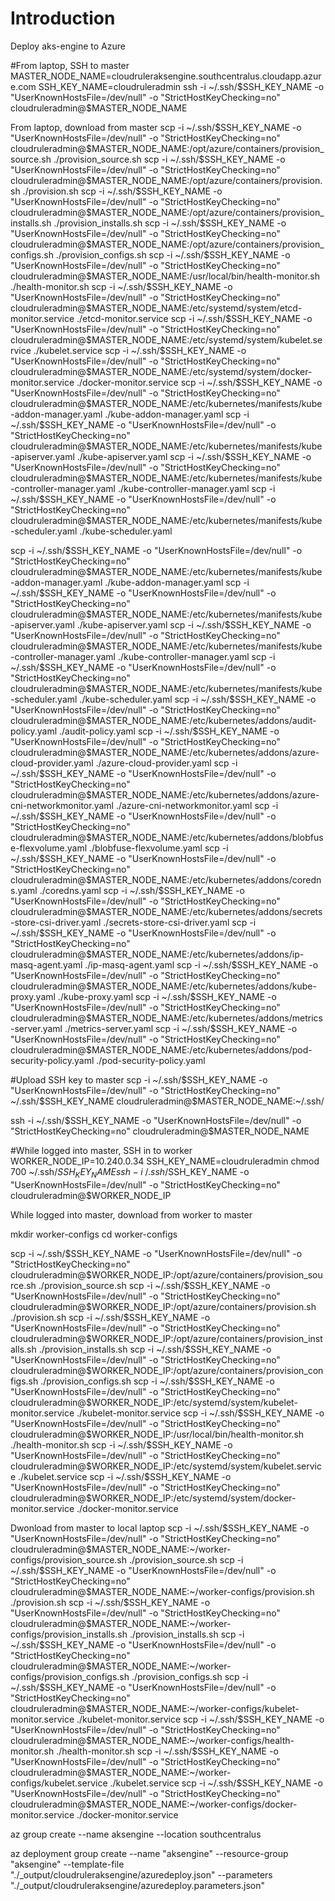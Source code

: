 # Introduction 
Deploy aks-engine to Azure

#From laptop, SSH to master
MASTER_NODE_NAME=cloudruleraksengine.southcentralus.cloudapp.azure.com
SSH_KEY_NAME=cloudruleradmin
ssh -i ~/.ssh/$SSH_KEY_NAME -o "UserKnownHostsFile=/dev/null" -o "StrictHostKeyChecking=no" cloudruleradmin@$MASTER_NODE_NAME

From laptop, download from master
scp -i ~/.ssh/$SSH_KEY_NAME -o "UserKnownHostsFile=/dev/null" -o "StrictHostKeyChecking=no" cloudruleradmin@$MASTER_NODE_NAME:/opt/azure/containers/provision_source.sh ./provision_source.sh
scp -i ~/.ssh/$SSH_KEY_NAME -o "UserKnownHostsFile=/dev/null" -o "StrictHostKeyChecking=no" cloudruleradmin@$MASTER_NODE_NAME:/opt/azure/containers/provision.sh ./provision.sh
scp -i ~/.ssh/$SSH_KEY_NAME -o "UserKnownHostsFile=/dev/null" -o "StrictHostKeyChecking=no" cloudruleradmin@$MASTER_NODE_NAME:/opt/azure/containers/provision_installs.sh ./provision_installs.sh
scp -i ~/.ssh/$SSH_KEY_NAME -o "UserKnownHostsFile=/dev/null" -o "StrictHostKeyChecking=no" cloudruleradmin@$MASTER_NODE_NAME:/opt/azure/containers/provision_configs.sh ./provision_configs.sh
scp -i ~/.ssh/$SSH_KEY_NAME -o "UserKnownHostsFile=/dev/null" -o "StrictHostKeyChecking=no" cloudruleradmin@$MASTER_NODE_NAME:/usr/local/bin/health-monitor.sh ./health-monitor.sh
scp -i ~/.ssh/$SSH_KEY_NAME -o "UserKnownHostsFile=/dev/null" -o "StrictHostKeyChecking=no" cloudruleradmin@$MASTER_NODE_NAME:/etc/systemd/system/etcd-monitor.service ./etcd-monitor.service
scp -i ~/.ssh/$SSH_KEY_NAME -o "UserKnownHostsFile=/dev/null" -o "StrictHostKeyChecking=no" cloudruleradmin@$MASTER_NODE_NAME:/etc/systemd/system/kubelet.service ./kubelet.service
scp -i ~/.ssh/$SSH_KEY_NAME -o "UserKnownHostsFile=/dev/null" -o "StrictHostKeyChecking=no" cloudruleradmin@$MASTER_NODE_NAME:/etc/systemd/system/docker-monitor.service ./docker-monitor.service
scp -i ~/.ssh/$SSH_KEY_NAME -o "UserKnownHostsFile=/dev/null" -o "StrictHostKeyChecking=no" cloudruleradmin@$MASTER_NODE_NAME:/etc/kubernetes/manifests/kube-addon-manager.yaml ./kube-addon-manager.yaml
scp -i ~/.ssh/$SSH_KEY_NAME -o "UserKnownHostsFile=/dev/null" -o "StrictHostKeyChecking=no" cloudruleradmin@$MASTER_NODE_NAME:/etc/kubernetes/manifests/kube-apiserver.yaml ./kube-apiserver.yaml
scp -i ~/.ssh/$SSH_KEY_NAME -o "UserKnownHostsFile=/dev/null" -o "StrictHostKeyChecking=no" cloudruleradmin@$MASTER_NODE_NAME:/etc/kubernetes/manifests/kube-controller-manager.yaml ./kube-controller-manager.yaml
scp -i ~/.ssh/$SSH_KEY_NAME -o "UserKnownHostsFile=/dev/null" -o "StrictHostKeyChecking=no" cloudruleradmin@$MASTER_NODE_NAME:/etc/kubernetes/manifests/kube-scheduler.yaml ./kube-scheduler.yaml

scp -i ~/.ssh/$SSH_KEY_NAME -o "UserKnownHostsFile=/dev/null" -o "StrictHostKeyChecking=no" cloudruleradmin@$MASTER_NODE_NAME:/etc/kubernetes/manifests/kube-addon-manager.yaml ./kube-addon-manager.yaml
scp -i ~/.ssh/$SSH_KEY_NAME -o "UserKnownHostsFile=/dev/null" -o "StrictHostKeyChecking=no" cloudruleradmin@$MASTER_NODE_NAME:/etc/kubernetes/manifests/kube-apiserver.yaml ./kube-apiserver.yaml
scp -i ~/.ssh/$SSH_KEY_NAME -o "UserKnownHostsFile=/dev/null" -o "StrictHostKeyChecking=no" cloudruleradmin@$MASTER_NODE_NAME:/etc/kubernetes/manifests/kube-controller-manager.yaml ./kube-controller-manager.yaml
scp -i ~/.ssh/$SSH_KEY_NAME -o "UserKnownHostsFile=/dev/null" -o "StrictHostKeyChecking=no" cloudruleradmin@$MASTER_NODE_NAME:/etc/kubernetes/manifests/kube-scheduler.yaml ./kube-scheduler.yaml
scp -i ~/.ssh/$SSH_KEY_NAME -o "UserKnownHostsFile=/dev/null" -o "StrictHostKeyChecking=no" cloudruleradmin@$MASTER_NODE_NAME:/etc/kubernetes/addons/audit-policy.yaml ./audit-policy.yaml
scp -i ~/.ssh/$SSH_KEY_NAME -o "UserKnownHostsFile=/dev/null" -o "StrictHostKeyChecking=no" cloudruleradmin@$MASTER_NODE_NAME:/etc/kubernetes/addons/azure-cloud-provider.yaml ./azure-cloud-provider.yaml
scp -i ~/.ssh/$SSH_KEY_NAME -o "UserKnownHostsFile=/dev/null" -o "StrictHostKeyChecking=no" cloudruleradmin@$MASTER_NODE_NAME:/etc/kubernetes/addons/azure-cni-networkmonitor.yaml ./azure-cni-networkmonitor.yaml
scp -i ~/.ssh/$SSH_KEY_NAME -o "UserKnownHostsFile=/dev/null" -o "StrictHostKeyChecking=no" cloudruleradmin@$MASTER_NODE_NAME:/etc/kubernetes/addons/blobfuse-flexvolume.yaml ./blobfuse-flexvolume.yaml
scp -i ~/.ssh/$SSH_KEY_NAME -o "UserKnownHostsFile=/dev/null" -o "StrictHostKeyChecking=no" cloudruleradmin@$MASTER_NODE_NAME:/etc/kubernetes/addons/coredns.yaml ./coredns.yaml
scp -i ~/.ssh/$SSH_KEY_NAME -o "UserKnownHostsFile=/dev/null" -o "StrictHostKeyChecking=no" cloudruleradmin@$MASTER_NODE_NAME:/etc/kubernetes/addons/secrets-store-csi-driver.yaml ./secrets-store-csi-driver.yaml
scp -i ~/.ssh/$SSH_KEY_NAME -o "UserKnownHostsFile=/dev/null" -o "StrictHostKeyChecking=no" cloudruleradmin@$MASTER_NODE_NAME:/etc/kubernetes/addons/ip-masq-agent.yaml ./ip-masq-agent.yaml
scp -i ~/.ssh/$SSH_KEY_NAME -o "UserKnownHostsFile=/dev/null" -o "StrictHostKeyChecking=no" cloudruleradmin@$MASTER_NODE_NAME:/etc/kubernetes/addons/kube-proxy.yaml ./kube-proxy.yaml
scp -i ~/.ssh/$SSH_KEY_NAME -o "UserKnownHostsFile=/dev/null" -o "StrictHostKeyChecking=no" cloudruleradmin@$MASTER_NODE_NAME:/etc/kubernetes/addons/metrics-server.yaml ./metrics-server.yaml
scp -i ~/.ssh/$SSH_KEY_NAME -o "UserKnownHostsFile=/dev/null" -o "StrictHostKeyChecking=no" cloudruleradmin@$MASTER_NODE_NAME:/etc/kubernetes/addons/pod-security-policy.yaml ./pod-security-policy.yaml



#Upload SSH key to master
scp -i ~/.ssh/$SSH_KEY_NAME -o "UserKnownHostsFile=/dev/null" -o "StrictHostKeyChecking=no" ~/.ssh/$SSH_KEY_NAME cloudruleradmin@$MASTER_NODE_NAME:~/.ssh/

ssh -i ~/.ssh/$SSH_KEY_NAME -o "UserKnownHostsFile=/dev/null" -o "StrictHostKeyChecking=no" cloudruleradmin@$MASTER_NODE_NAME

#While logged into master, SSH in to worker
WORKER_NODE_IP=10.240.0.34
SSH_KEY_NAME=cloudruleradmin
chmod 700 ~/.ssh/$SSH_KEY_NAME
ssh -i ~/.ssh/$SSH_KEY_NAME -o "UserKnownHostsFile=/dev/null" -o "StrictHostKeyChecking=no" cloudruleradmin@$WORKER_NODE_IP

While logged into master, download from worker to master

mkdir worker-configs
cd worker-configs

scp -i ~/.ssh/$SSH_KEY_NAME -o "UserKnownHostsFile=/dev/null" -o "StrictHostKeyChecking=no" cloudruleradmin@$WORKER_NODE_IP:/opt/azure/containers/provision_source.sh ./provision_source.sh
scp -i ~/.ssh/$SSH_KEY_NAME -o "UserKnownHostsFile=/dev/null" -o "StrictHostKeyChecking=no" cloudruleradmin@$WORKER_NODE_IP:/opt/azure/containers/provision.sh ./provision.sh
scp -i ~/.ssh/$SSH_KEY_NAME -o "UserKnownHostsFile=/dev/null" -o "StrictHostKeyChecking=no" cloudruleradmin@$WORKER_NODE_IP:/opt/azure/containers/provision_installs.sh ./provision_installs.sh
scp -i ~/.ssh/$SSH_KEY_NAME -o "UserKnownHostsFile=/dev/null" -o "StrictHostKeyChecking=no" cloudruleradmin@$WORKER_NODE_IP:/opt/azure/containers/provision_configs.sh ./provision_configs.sh
scp -i ~/.ssh/$SSH_KEY_NAME -o "UserKnownHostsFile=/dev/null" -o "StrictHostKeyChecking=no" cloudruleradmin@$WORKER_NODE_IP:/etc/systemd/system/kubelet-monitor.service ./kubelet-monitor.service
scp -i ~/.ssh/$SSH_KEY_NAME -o "UserKnownHostsFile=/dev/null" -o "StrictHostKeyChecking=no" cloudruleradmin@$WORKER_NODE_IP:/usr/local/bin/health-monitor.sh ./health-monitor.sh
scp -i ~/.ssh/$SSH_KEY_NAME -o "UserKnownHostsFile=/dev/null" -o "StrictHostKeyChecking=no" cloudruleradmin@$WORKER_NODE_IP:/etc/systemd/system/kubelet.service ./kubelet.service
scp -i ~/.ssh/$SSH_KEY_NAME -o "UserKnownHostsFile=/dev/null" -o "StrictHostKeyChecking=no" cloudruleradmin@$WORKER_NODE_IP:/etc/systemd/system/docker-monitor.service ./docker-monitor.service

Dwonload from master to local laptop
scp -i ~/.ssh/$SSH_KEY_NAME -o "UserKnownHostsFile=/dev/null" -o "StrictHostKeyChecking=no" cloudruleradmin@$MASTER_NODE_NAME:~/worker-configs/provision_source.sh ./provision_source.sh
scp -i ~/.ssh/$SSH_KEY_NAME -o "UserKnownHostsFile=/dev/null" -o "StrictHostKeyChecking=no" cloudruleradmin@$MASTER_NODE_NAME:~/worker-configs/provision.sh ./provision.sh
scp -i ~/.ssh/$SSH_KEY_NAME -o "UserKnownHostsFile=/dev/null" -o "StrictHostKeyChecking=no" cloudruleradmin@$MASTER_NODE_NAME:~/worker-configs/provision_installs.sh ./provision_installs.sh
scp -i ~/.ssh/$SSH_KEY_NAME -o "UserKnownHostsFile=/dev/null" -o "StrictHostKeyChecking=no" cloudruleradmin@$MASTER_NODE_NAME:~/worker-configs/provision_configs.sh ./provision_configs.sh
scp -i ~/.ssh/$SSH_KEY_NAME -o "UserKnownHostsFile=/dev/null" -o "StrictHostKeyChecking=no" cloudruleradmin@$MASTER_NODE_NAME:~/worker-configs/kubelet-monitor.service ./kubelet-monitor.service
scp -i ~/.ssh/$SSH_KEY_NAME -o "UserKnownHostsFile=/dev/null" -o "StrictHostKeyChecking=no" cloudruleradmin@$MASTER_NODE_NAME:~/worker-configs/health-monitor.sh ./health-monitor.sh
scp -i ~/.ssh/$SSH_KEY_NAME -o "UserKnownHostsFile=/dev/null" -o "StrictHostKeyChecking=no" cloudruleradmin@$MASTER_NODE_NAME:~/worker-configs/kubelet.service ./kubelet.service
scp -i ~/.ssh/$SSH_KEY_NAME -o "UserKnownHostsFile=/dev/null" -o "StrictHostKeyChecking=no" cloudruleradmin@$MASTER_NODE_NAME:~/worker-configs/docker-monitor.service ./docker-monitor.service





az group create --name aksengine --location southcentralus

az deployment group create --name "aksengine" --resource-group "aksengine" --template-file "./_output/cloudruleraksengine/azuredeploy.json" --parameters "./_output/cloudruleraksengine/azuredeploy.parameters.json"

